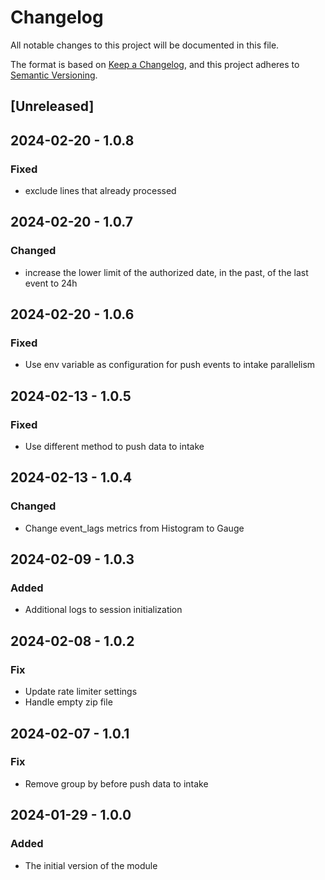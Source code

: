 # Changelog

All notable changes to this project will be documented in this file.

The format is based on [Keep a Changelog](https://keepachangelog.com/en/1.0.0/),
and this project adheres to [Semantic Versioning](https://semver.org/spec/v2.0.0.html).

## [Unreleased]

## 2024-02-20 - 1.0.8

### Fixed

- exclude lines that already processed

## 2024-02-20 - 1.0.7

### Changed

- increase the lower limit of the authorized date, in the past, of the last event to 24h

## 2024-02-20 - 1.0.6

### Fixed

- Use env variable as configuration for push events to intake parallelism

## 2024-02-13 - 1.0.5

### Fixed

- Use different method to push data to intake

## 2024-02-13 - 1.0.4

### Changed

- Change event_lags metrics from Histogram to Gauge

## 2024-02-09 - 1.0.3

### Added

- Additional logs to session initialization

## 2024-02-08 - 1.0.2

### Fix

- Update rate limiter settings
- Handle empty zip file 

## 2024-02-07 - 1.0.1

### Fix

- Remove group by before push data to intake

## 2024-01-29 - 1.0.0

### Added

- The initial version of the module
